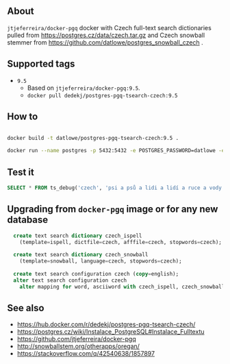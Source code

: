 ## About

`jtjeferreira/docker-pgq` docker with Czech full-text search dictionaries pulled from https://postgres.cz/data/czech.tar.gz and Czech snowball stemmer from https://github.com/datlowe/postgres_snowball_czech .

## Supported tags

* `9.5`
     * Based on `jtjeferreira/docker-pgq:9.5`.
     * `docker pull dedekj/postgres-pgq-tsearch-czech:9.5`

## How to

```bash

docker build -t datlowe/postgres-pgq-tsearch-czech:9.5 .

docker run --name postgres -p 5432:5432 -e POSTGRES_PASSWORD=datlowe -e POSTGRES_USER=datlowe datlowe/postgres-pgq-tsearch-czech:9.5

```

## Test it


```sql
SELECT * FROM ts_debug('czech', 'psi a psů a lidi a lidí a ruce a vody a Měla cholecystektomii neb cholecystektomie i  mnoho cholecystektomií');
```

## Upgrading from `docker-pgq` image or for any new database


```sql
  create text search dictionary czech_ispell
    (template=ispell, dictfile=czech, afffile=czech, stopwords=czech);
    
  create text search dictionary czech_snowball
    (template=snowball, language=czech, stopwords=czech);
    
  create text search configuration czech (copy=english);
  alter text search configuration czech
    alter mapping for word, asciiword with czech_ispell, czech_snowball;
```

## See also

* https://hub.docker.com/r/dedekj/postgres-pgq-tsearch-czech/
* https://postgres.cz/wiki/Instalace_PostgreSQL#Instalace_Fulltextu
* https://github.com/jtjeferreira/docker-pgq
* http://snowballstem.org/otherapps/oregan/
* https://stackoverflow.com/q/42540638/1857897
